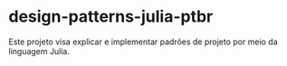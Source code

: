 # design-patterns-julia-ptbr

Este projeto visa explicar e implementar padrões de projeto por meio da linguagem Julia.
